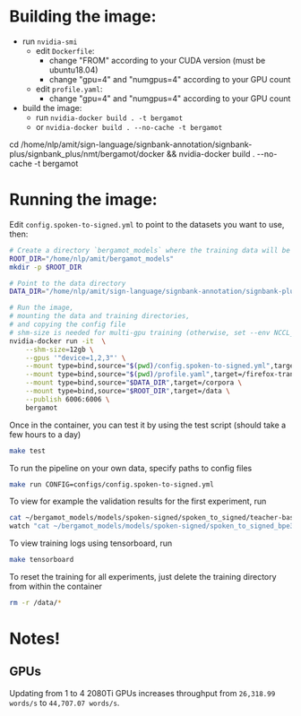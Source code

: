 # Building the image:

- run `nvidia-smi`
  - edit `Dockerfile`:
      - change "FROM" according to your CUDA version (must be ubuntu18.04)
      - change "gpu=4" and "numgpus=4" according to your GPU count
  - edit `profile.yaml`:
      - change "gpu=4" and "numgpus=4" according to your GPU count
- build the image:
    - run `nvidia-docker build . -t bergamot`
    - or `nvidia-docker build . --no-cache -t bergamot`

cd /home/nlp/amit/sign-language/signbank-annotation/signbank-plus/signbank_plus/nmt/bergamot/docker && nvidia-docker build . --no-cache -t bergamot

# Running the image:

Edit `config.spoken-to-signed.yml` to point to the datasets you want to use, then:

```bash
# Create a directory `bergamot_models` where the training data will be stored.
ROOT_DIR="/home/nlp/amit/bergamot_models"
mkdir -p $ROOT_DIR

# Point to the data directory
DATA_DIR="/home/nlp/amit/sign-language/signbank-annotation/signbank-plus/data"

# Run the image, 
# mounting the data and training directories, 
# and copying the config file
# shm-size is needed for multi-gpu training (otherwise, set --env NCCL_SHM_DISABLE=1)
nvidia-docker run -it  \
    --shm-size=12gb \
    --gpus '"device=1,2,3"' \
	--mount type=bind,source="$(pwd)/config.spoken-to-signed.yml",target=/firefox-translations-training/configs/config.spoken-to-signed.yml \
	--mount type=bind,source="$(pwd)/profile.yaml",target=/firefox-translations-training/profiles/local/config.yaml \
	--mount type=bind,source="$DATA_DIR",target=/corpora \
	--mount type=bind,source="$ROOT_DIR",target=/data \
	--publish 6006:6006 \
	bergamot
```

Once in the container, you can test it by using the test script (should take a few hours to a day)

```bash
make test
```

To run the pipeline on your own data, specify paths to config files

```bash
make run CONFIG=configs/config.spoken-to-signed.yml
```

To view for example the validation results for the first experiment, run

```bash
cat ~/bergamot_models/models/spoken-signed/spoken_to_signed/teacher-base0/valid.log  | grep 'chrf'
watch "cat ~/bergamot_models/models/spoken-signed/spoken_to_signed_bpe3/teacher-base0/valid.log  | grep 'chrf'"
```

To view training logs using tensorboard, run

```bash
make tensorboard
```


To reset the training for all experiments, just delete the training directory from within the container

```bash
rm -r /data/*
```


# Notes!

## GPUs

Updating from 1 to 4 2080Ti GPUs increases throughput from `26,318.99 words/s` to `44,707.07 words/s`.